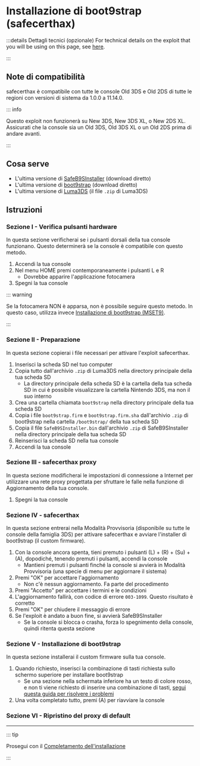 # Installazione di boot9strap (safecerthax)

:::details Dettagli tecnici (opzionale)
For technical details on the exploit that you will be using on this page, see [here](https://github.com/MrNbaYoh/safecerthax).

:::

## Note di compatibilità

safecerthax è compatibile con tutte le console Old 3DS e Old 2DS di tutte le regioni con versioni di sistema da 1.0.0 a 11.14.0.

::: info

Questo exploit non funzionerà su New 3DS, New 3DS XL, o New 2DS XL. Assicurati che la console sia un Old 3DS, Old 3DS XL o un Old 2DS prima di andare avanti.

:::

## Cosa serve

- L'ultima versione di [SafeB9SInstaller](https://github.com/d0k3/SafeB9SInstaller/releases/download/v0.0.7/SafeB9SInstaller-20170605-122940.zip) (download diretto)
- L'ultima versione di [boot9strap](https://github.com/SciresM/boot9strap/releases/download/1.4/boot9strap-1.4.zip) (download diretto)
- L'ultima versione di [Luma3DS](https://github.com/LumaTeam/Luma3DS/releases/latest) (il file `.zip` di Luma3DS)

## Istruzioni

### Sezione I - Verifica pulsanti hardware

In questa sezione verificherai se i pulsanti dorsali della tua console funzionano. Questo determinerà se la console è compatibile con questo metodo.

1. Accendi la tua console
2. Nel menu HOME premi contemporaneamente i pulsanti L e R
   - Dovrebbe apparire l'applicazione fotocamera
3. Spegni la tua console

::: warning

Se la fotocamera NON è apparsa, non è possibile seguire questo metodo. In questo caso, utilizza invece [Installazione di boot9strap (MSET9)](installing-boot9strap-\(mset9\)).

:::

### Sezione II - Preparazione

In questa sezione copierai i file necessari per attivare l'exploit safecerthax.

1. Inserisci la scheda SD nel tuo computer
2. Copia tutto dall'archivio `.zip` di Luma3DS nella directory principale della tua scheda SD
   - La directory principale della scheda SD è la cartella della tua scheda SD in cui è possibile visualizzare la cartella Nintendo 3DS, ma non il suo interno
3. Crea una cartella chiamata `boot9strap` nella directory principale della tua scheda SD
4. Copia i file `boot9strap.firm` e `boot9strap.firm.sha` dall'archivio `.zip` di boot9strap nella cartella `/boot9strap/` della tua scheda SD
5. Copia il file `SafeB9SInstaller.bin` dall'archivio `.zip` di SafeB9SInstaller nella directory principale della tua scheda SD
6. Reinserisci la scheda SD nella tua console
7. Accendi la tua console

### Sezione III - safecerthax proxy

In questa sezione modificherai le impostazioni di connessione a Internet per utilizzare una rete proxy progettata per sfruttare le falle nella funzione di Aggiornamento della tua console.

<!--@include: ./_include/addproxy.md -->

1. Spegni la tua console

### Sezione IV - safecerthax

In questa sezione entrerai nella Modalità Provvisoria (disponibile su tutte le console della famiglia 3DS) per attivare safecerthax e avviare l'installer di boot9strap (il custom firmware).

1. Con la console ancora spenta, tieni premuto i pulsanti (L) + (R) + (Su) + (A), dopodiché, tenendo premuti i pulsanti, accendi la console
   - Mantieni premuti i pulsanti finché la console si avvierà in Modalità Provvisoria (una specie di menu per aggiornare il sistema)
2. Premi "OK" per accettare l'aggiornamento
   - Non c'è nessun aggiornamento. Fa parte del procedimento
3. Premi "Accetto" per accettare i termini e le condizioni
4. L'aggiornamento fallirà, con codice di errore `003-1099`. Questo risultato è corretto
5. Premi "OK" per chiudere il messaggio di errore
6. Se l'exploit è andato a buon fine, si avvierà SafeB9SInstaller
   - Se la console si blocca o crasha, forza lo spegnimento della console, quindi ritenta questa sezione

### Sezione V - Installazione di boot9strap

In questa sezione installerai il custom firmware sulla tua console.

1. Quando richiesto, inserisci la combinazione di tasti richiesta sullo schermo superiore per installare boot9strap
   - Se una sezione nella schermata inferiore ha un testo di colore rosso, e non ti viene richiesto di inserire una combinazione di tasti, [segui questa guida per risolvere i problemi](troubleshooting-safecerthax)
2. Una volta completato tutto, premi (A) per riavviare la console

<!--@include: ./_include/configure-luma3ds.md -->

<!--@include: ./_include/luma3ds-installed-note.md -->

### Sezione VI - Ripristino del proxy di default

<!--@include: ./_include/rmproxy.md -->

___

::: tip

Prosegui con il [Completamento dell'installazione](finalizing-setup)

:::
